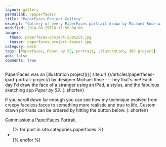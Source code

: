 ```yaml
---
layout: gallery
permalink: /paperfaces/
title: "PaperFaces Project Gallery"
excerpt: "Gallery of every PaperFaces portrait drawn by Michael Rose with Paper by 53."
modified: 2014-08-29T10:11:50-04:00
image: 
  thumb: paperfaces-project-250x250.jpg
  teaser: paperfaces-project-teaser.jpg
category: work
tags: [PaperFaces, Paper by 53, portrait, illustration, 365 project]
ads: false
comments: true
---
```


PaperFaces was an [illustration project]({{ site.url }}/articles/paperfaces-ipad-portrait-project/) by designer Michael Rose --- hey that's me! Each day I'd draw the face of a stranger using an iPad, a stylus, and the fabulous sketching app *Paper by 53*.
{:.shorten}

If you scroll down far enough you can see how my technique evolved from creepy faceless faces to something more realistic and true to life. Custom drawn portraits can be ordered by hitting the button below.
{:.shorten}

<a href="{{ site.url }}/portraits/" class="btn">Commission a PaperFaces Portrait</a>

<ul class="th-grid-full">
{% for post in site.categories.paperfaces %}
  <li><a href="{{ site.url }}{{ post.url }}" title="{{ post.title }}">
    <img class="load" src="{{ site.url }}/images/preload.gif" data-original="{{ site.url }}/images/{{ post.image.thumb }}" alt=""></a>
    <noscript><a href="{{ site.url }}{{ post.url }}" title="{{ post.title }}"><img src="{{ site.url }}/images/{{ post.image.thumb }}" alt=""></a></noscript>
  </li>
{% endfor %}
</ul>